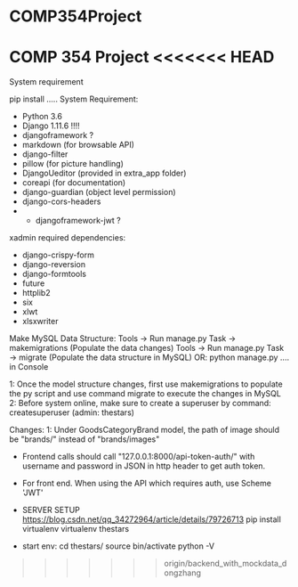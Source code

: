 # COMP354Project
COMP 354 Project 
<<<<<<< HEAD
=======
System requirement

pip install .....
System Requirement:
* Python 3.6
* Django 1.11.6 !!!!
* djangoframework        ?
* markdown (for browsable API)
* django-filter
* pillow (for picture handling)
* DjangoUeditor (provided in extra_app folder)
* coreapi   (for documentation)
* django-guardian  (object level permission)
* django-cors-headers
* * djangoframework-jwt      ?

xadmin required dependencies:
* django-crispy-form
* django-reversion
* django-formtools
* future
* httplib2
* six
* xlwt 
* xlsxwriter

Make MySQL Data Structure:
Tools -> Run manage.py Task -> makemigrations (Populate the data changes)
Tools -> Run manage.py Task -> migrate (Populate the data structure in MySQL)
OR: python manage.py .... in Console

1: Once the model structure changes, first use makemigrations to populate the py script and
use command migrate to execute the changes in MySQL
2: Before system online, make sure to create a superuser by command: createsuperuser
(admin: thestars)


Changes:
1: Under GoodsCategoryBrand model, the path of image should be "brands/" instead of "brands/images"

* Frontend calls should call "127.0.0.1:8000/api-token-auth/" with username and 
password in JSON in http header to get auth token.

* For front end. When using the API which requires auth, use Scheme 'JWT'

* SERVER SETUP
https://blog.csdn.net/qq_34272964/article/details/79726713
pip install virtualenv
virtualenv thestars

* start env:
cd thestars/
source bin/activate
python -V


>>>>>>> origin/backend_with_mockdata_dongzhang

